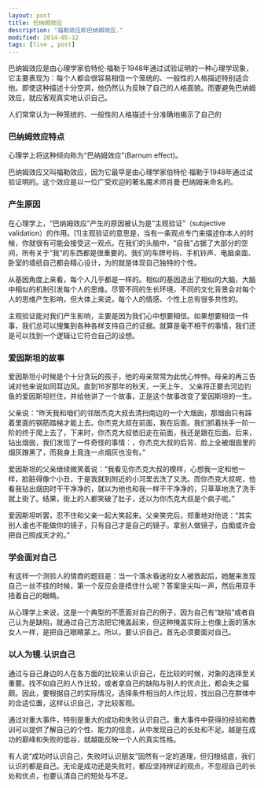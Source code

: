 ```yaml
---
layout: post
title: 巴纳姆效应
description: "福勒效应即巴纳姆效应."
modified: 2014-05-12
tags: [live , post]
---
```


巴纳姆效应是由心理学家伯特伦·福勒于1948年通过试验证明的一种心理学现象，它主要表现为：每个人都会很容易相信一个笼统的、一般性的人格描述特别适合他。即使这种描述十分空洞，他仍然认为反映了自己的人格面貌。而要避免巴纳姆效应，就应客观真实地认识自己。

人们常常认为一种笼统的、一般性的人格描述十分准确地揭示了自己的




### 巴纳姆效应特点

心理学上将这种倾向称为“巴纳姆效应”(Barnum effect)。

巴纳姆效应又叫福勒效应，因为它最早是由心理学家伯特伦·福勒于1948年通过试验证明的。这个效应是以一位广受欢迎的著名魔术师肖曼·巴纳姆来命名的。




### 产生原因

在心理学上，“巴纳姆效应”产生的原因被认为是“主观验证”（subjective validation）的作用。[1]主观验证的意思是，当有一条观点专门来描述你本人的时候，你就很有可能会接受这一观点。在我们的头脑中，“自我”占据了大部分的空间，所有关于“我”的东西都是很重要的。我们的车牌号码、手机铃声、电脑桌面、卧室的墙纸自己都会精心设计，为的就是体现自己独特的个性。

从基因角度上来看，每个人几乎都是一样的。相似的基因造出了相似的大脑，大脑中相似的机制引发每个人的思维。尽管不同的生长环境，不同的文化背景会对每个人的思维产生影响，但大体上来说，每个人的情感、个性上总有很多共性的。

主观验证能对我们产生影响，主要是因为我们心中想要相信。如果想要相信一件事，我们总可以搜集到各种各样支持自己的证据。就算是毫不相干的事情，我们还是可以找到一个逻辑让它符合自己的设想。




### 爱因斯坦的故事

爱因斯坦小时候是个十分贪玩的孩子，他的母亲常常为此忧心忡忡。母亲的再三告诫对他来说如同耳边风。直到16岁那年的秋天，一天上午，
父亲将正要去河边钓鱼的爱因斯坦拦住，并给他讲了一个故事，正是这个故事改变了爱因斯坦的一生。

父亲说：“昨天我和咱们的邻居杰克大叔去清扫南边的一个大烟囱，那烟囱只有踩着里面的钢筋踏梯才能上去。你杰克大叔在前面，我在后面。我们抓着扶手一阶一阶的终于爬上去了，下来时，你杰克大叔依旧走在前面，我还是跟在后面。后来，钻出烟囱，我们发现了一件奇怪的事情：，你杰克大叔的后背、脸上全被烟囱里的烟灰蹭黑了，而我身上竟连一点烟灰也没有。”

爱因斯坦的父亲继续微笑着说：“我看见你杰克大叔的模样，心想我一定和他一样，脸脏得像个小丑，于是我就到附近的小河里去洗了又洗。而你杰克大叔呢，他看我钻出烟囱时干干净净的，就以为他也和我一样干干净净的，只草草地洗了洗手就上街了。结果，街上的人都笑破了肚子，还以为你杰克大叔是个疯子呢。”

爱因斯坦听罢，忍不住和父亲一起大笑起来。父亲笑完后，郑重地对他说：“其实别人谁也不能做你的镜子，只有自己才是自己的镜子。拿别人做镜子，白痴或许会把自己照成天才的。”




### 学会面对自己

有这样一个测验人的情商的题目是：当一个落水昏迷的女人被救起后，她醒来发现自己一丝不挂的时候，第一个反应会是捂住什么呢？答案是尖叫一声，然后用双手捂着自己的眼睛。

从心理学上来说，这是一个典型的不愿面对自己的例子，因为自己有“缺陷”或者自己认为是缺陷，就通过自己方法把它掩盖起来，但这种掩盖实际上也像上面的落水女人一样，是把自己眼睛蒙上。所以，要认识自己，首先必须要面对自己。




### 以人为镜.认识自己

通过与自己身边的人在各方面的比较来认识自己，在比较的时候，对象的选择至关重要。找不如自己的人作比较，或者拿自己的缺陷与别人的优点比，都会失之偏颇。因此，要根据自己的实际情况，选择条件相当的人作比较，找出自己在群体中的合适位置，这样认识自己，才比较客观。

通过对重大事件，特别是重大的成功和失败认识自己。重大事件中获得的经验和教训可以提供了解自己的个性、能力的信息，从中发现自己的长处和不足。越是在成功的巅峰和失败的低谷，就越能反映一个人的真实性格。

有人说“成功时认识自己，失败时认识朋友”固然有一定的道理，但归根结底，我们认识的都是自己。无论是成功还是失败时，都应坚持辨证的观点，不忽视自己的长处和优点，也要认清自己的短处与不足。


